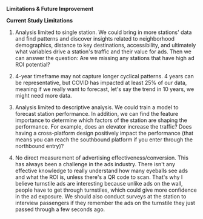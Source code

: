 **Limitations & Future Improvement**

**Current Study Limitations**
1. Analysis limited to single station. We could bring in more stations' data and find patterns and discover insights related to neighborhood demographics, distance to key destinations, accessibility, and ultimately what variables drive a station's traffic and their value for ads. Then we can answer the question: Are we missing any stations that have high ad ROI potential?

2. 4-year timeframe may not capture longer cyclical patterns. 4 years can be representative, but COVID has impacted at least 25% of our data, meaning if we really want to forecast, let's say the trend in 10 years, we might need more data.

3. Analysis limited to descriptive analysis. We could train a model to forecast station performance. In addition, we can find the feature importance to determine which factors of the station are shaping the performance. For example, does an elevator increase the traffic? Does having a cross-platform design positively impact the performance (that means you can reach the southbound platform if you enter through the northbound entry)?

4. No direct measurement of advertising effectiveness/conversion. This has always been a challenge in the ads industry. There isn't any effective knowledge to really understand how many eyeballs see ads and what the ROI is, unless there's a QR code to scan. That's why I believe turnstile ads are interesting because unlike ads on the wall, people have to get through turnstiles, which could give more confidence in the ad exposure. We should also conduct surveys at the station to interview passengers if they remember the ads on the turnstile they just passed through a few seconds ago.
